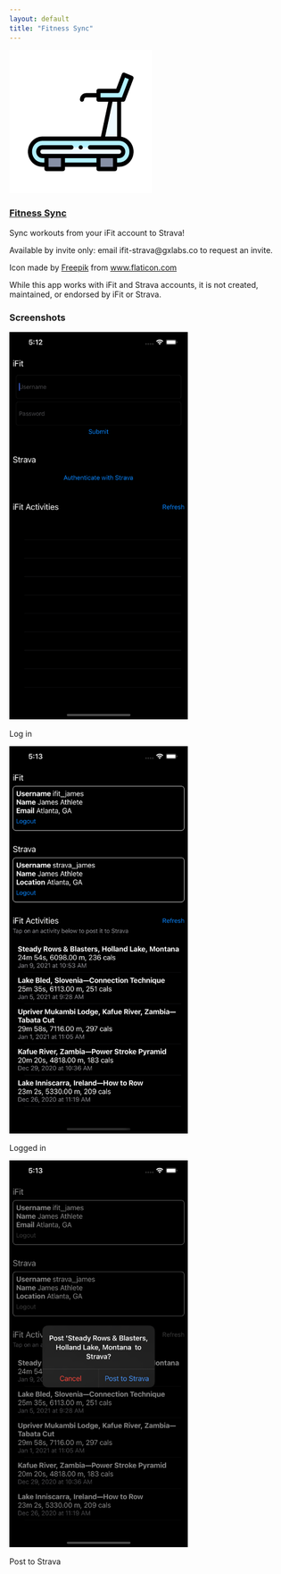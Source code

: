 ```yaml
---
layout: default
title: "Fitness Sync"
---
```


<div class="media mb-4">
    <img src="/media/fitness-sync-app-256.png" class="align-self-start mr-3" alt="Fitness sync app logo">
    <div class="media-body">
        <h3 class="mt-0"><a href="/fitness-sync">Fitness Sync</a></h3>
        <p>Sync workouts from your iFit account to Strava!</p>
        <p>Available by invite only: email ifit-strava@gxlabs.co to request an invite.</p>
        <p>Icon made by <a href="https://www.flaticon.com/authors/freepik" title="Freepik">Freepik</a> from <a href="https://www.flaticon.com/" title="Flaticon">www.flaticon.com</a></p>
        <p>While this app works with iFit and Strava accounts, it is not created, maintained, or endorsed by iFit or Strava.</p>
    </div>
</div>
<div class="row mt-4">
    <h3>Screenshots</h3>
</div>
<div class="row">
    <div class="col">
        <img src="/media/fitness-sync-1.png" width="320" alt="Fitness sync login screen">
        <p>Log in</p>
    </div>
    <div class="col">
        <img src="/media/fitness-sync-2.png" width="320" alt="Fitness sync app screen">
        <p>Logged in</p>
    </div>
    <div class="col">
        <img src="/media/fitness-sync-3.png" width="320" alt="Fitness sync app screen">
        <p>Post to Strava</p>
    </div>
</div>
